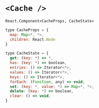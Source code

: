 # `<Cache />`

`React.Component<CacheProps, CacheState>`

```js
type CacheProps = {
  map: Map<*, *>,
  children: React.Node
}
```

```js
type CacheState = {
  get: (key: *) => *,
  has: (key: *) => boolean,
  entries: () => Iterator<*>,
  values: () => Iterator<*>,
  keys: () => Iterator<*>,
  forEach: (Function, any) => void,
  set: (key: *, value: *) => Map<*, *>,
  delete: (key: *) => boolean,
  clear: () => void,
}
```
